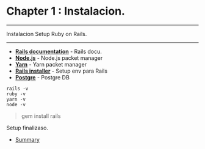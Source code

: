 # Chapter 1 : Instalacion.


---
Instalacion Setup Ruby on Rails.

---

- __[Rails documentation](https://guides.rubyonrails.org/getting_started.html)__ - Rails docu.
- __[Node.js](https://nodejs.org/es/download/)__ - Node.js packet manager
- __[Yarn](https://classic.yarnpkg.com/lang/en/docs/install/#windows-stable)__ - Yarn packet manager
- __[Rails installer](https://rubyinstaller.org/)__ - Setup env para Rails
- __[Postgre](https://www.postgresql.org/download/windows/)__ - Postgre DB

```
rails -v
ruby -v 
yarn -v 
node -v
```
> gem install rails


Setup finalizaso.



- [Summary ](./SUMMARY.md)